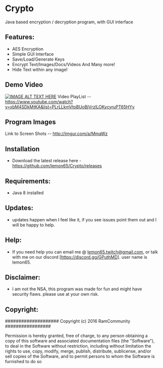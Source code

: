 # Crypto
Java based encryption / decryption program, with GUI interface

## Features:
   * AES Encryption
   * Simple GUI Interface
   * Save/Load/Generate Keys
   * Encrypt Text/Images/Docs/Videos And Many more!
   * Hide Text within any image!

## Demo Video
[![IMAGE ALT TEXT HERE](https://i.imgur.com/0tiKljw.png)](https://www.youtube.com/watch?v=IOgdQgOtofg)
Video PlayList -- https://www.youtube.com/watch?v=xbM4SDkMtKA&list=PLrLLkmVtoBUoBjVrzlLOKycyruPT65HYv

## Program Images

Link to Screen Shots -- http://imgur.com/a/MmaWz


## Installation
   * Download the latest release here - https://github.com/lemon65/Crypto/releases

## Requirements:
   * Java 8 installed
   
## Updates:
  * updates happen when I feel like it, if you see issues point them out and I will be happy to help.

## Help:
  * If you need help you can email me @ lemon65.twitch@gmail.com, or talk with me on our discord [https://discord.gg/GPuthMD]. user name is lemon65. 

## Disclaimer:
  * I am not the NSA, this program was made for fun and might have security flaws. please use at your own risk. 

## Copyright:

#################### Copyright (c) 2016 RamCommunity #################

Permission is hereby granted, free of charge, to any person obtaining a copy of
this software and associated documentation files (the "Software"), to deal in
the Software without restriction, including without limitation the rights to
use, copy, modify, merge, publish, distribute, sublicense, and/or sell copies
of the Software, and to permit persons to whom the Software is furnished to do so
